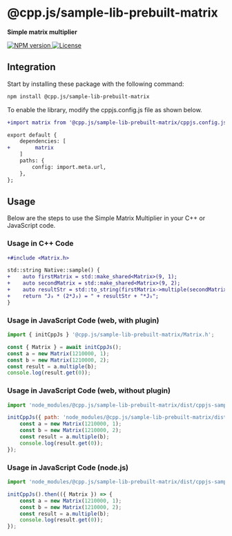 # @cpp.js/sample-lib-prebuilt-matrix
**Simple matrix multiplier**  

<a href="https://www.npmjs.com/package/@cpp.js/sample-lib-prebuilt-matrix">
    <img alt="NPM version" src="https://img.shields.io/npm/v/@cpp.js/sample-lib-prebuilt-matrix?style=for-the-badge" />
</a>
<a href="https://github.com/bugra9/cpp.js/blob/main/LICENSE">
    <img alt="License" src="https://img.shields.io/github/license/bugra9/cpp.js?style=for-the-badge" />
</a>

## Integration
Start by installing these package with the following command:

```sh
npm install @cpp.js/sample-lib-prebuilt-matrix
```

To enable the library, modify the cppjs.config.js file as shown below.
```diff
+import matrix from '@cpp.js/sample-lib-prebuilt-matrix/cppjs.config.js';

export default {
    dependencies: [
+        matrix
    ]
    paths: {
        config: import.meta.url,
    },
};
```

## Usage
Below are the steps to use the Simple Matrix Multiplier in your C++ or JavaScript code.

### Usage in C++ Code
```diff
+#include <Matrix.h>

std::string Native::sample() {
+    auto firstMatrix = std::make_shared<Matrix>(9, 1);
+    auto secondMatrix = std::make_shared<Matrix>(9, 2);
+    auto resultStr = std::to_string(firstMatrix->multiple(secondMatrix)->get(0));
+    return "J₃ * (2*J₃) = " + resultStr + "*J₃";
}

```

### Usage in JavaScript Code (web, with plugin)
```js
import { initCppJs } '@cpp.js/sample-lib-prebuilt-matrix/Matrix.h';

const { Matrix } = await initCppJs();
const a = new Matrix(1210000, 1);
const b = new Matrix(1210000, 2);
const result = a.multiple(b);
console.log(result.get(0));
```

### Usage in JavaScript Code (web, without plugin)
```js
import 'node_modules/@cpp.js/sample-lib-prebuilt-matrix/dist/cppjs-sample-lib-prebuilt-matrix.browser.js';

initCppJs({ path: 'node_modules/@cpp.js/sample-lib-prebuilt-matrix/dist' }).then(({ Matrix }) => {
    const a = new Matrix(1210000, 1);
    const b = new Matrix(1210000, 2);
    const result = a.multiple(b);
    console.log(result.get(0));
});
```

### Usage in JavaScript Code (node.js)
```js
import 'node_modules/@cpp.js/sample-lib-prebuilt-matrix/dist/cppjs-sample-lib-prebuilt-matrix.node.js';

initCppJs().then(({ Matrix }) => {
    const a = new Matrix(1210000, 1);
    const b = new Matrix(1210000, 2);
    const result = a.multiple(b);
    console.log(result.get(0));
});
```
